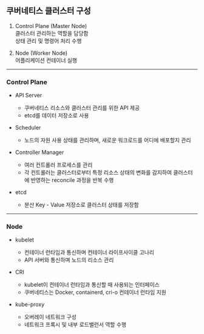 ## 쿠버네티스 클러스터 구성

1. Control Plane (Master Node)  
클러스터 관리하는 역할을 담당함  
상태 관리 및 명령어 처리 수행

2. Node (Worker Node)  
어플리케이션 컨테이너 실행

---

### Control Plane
* API Server
    * 쿠버네티스 리소스와 클러스터 관리를 위한 API 제공
    * etcd를 데이터 저장소로 사용

* Scheduler
    * 노드의 자원 사용 상태를 관리하며, 새로운 워크로드를 어디에 배포할지 관리

* Controller Manager
    * 여러 컨트롤러 프로세스를 관리
    * 각 컨트롤러는 클러스터로부터 특정 리소스 상태의 변화를 감지하여 클러스터에 반영하는 reconcile 과정을 반복 수행

* etcd
    * 분산 Key - Value 저장소로 클러스터 상태를 저장함

---

### Node
* kubelet
    * 컨테이너 런타임과 통신하며 컨테이너 라이프사이클 고나리
    * API 서버와 통신하며 노드의 리소스 관리

* CRI
    * kubelet이 컨테이너 런타임과 통신할 때 사용되는 인터페이스
    * 쿠버네티스는 Docker, containerd, cri-o 컨테이너 런타임 지원

* kube-proxy
    * 오버레이 네트워크 구성
    * 네트워크 프록시 및 내부 로드밸런서 역할 수행